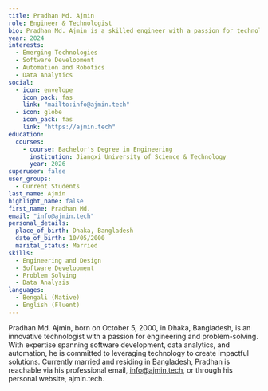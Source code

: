 ```yaml
---
title: Pradhan Md. Ajmin
role: Engineer & Technologist
bio: Pradhan Md. Ajmin is a skilled engineer with a passion for technology and innovation. Born and raised in Dhaka, Bangladesh, he is dedicated to solving complex challenges and creating impactful solutions in the field of engineering and technology.
year: 2024
interests:
  - Emerging Technologies
  - Software Development
  - Automation and Robotics
  - Data Analytics
social:
  - icon: envelope
    icon_pack: fas
    link: "mailto:info@ajmin.tech"
  - icon: globe
    icon_pack: fas
    link: "https://ajmin.tech"
education:
  courses:
    - course: Bachelor's Degree in Engineering
      institution: Jiangxi University of Science & Technology
      year: 2026
superuser: false
user_groups:
  - Current Students
last_name: Ajmin
highlight_name: false
first_name: Pradhan Md.
email: "info@ajmin.tech"
personal_details:
  place_of_birth: Dhaka, Bangladesh
  date_of_birth: 10/05/2000
  marital_status: Married
skills:
  - Engineering and Design
  - Software Development
  - Problem Solving
  - Data Analysis
languages:
  - Bengali (Native)
  - English (Fluent)
---
```


Pradhan Md. Ajmin, born on October 5, 2000, in Dhaka, Bangladesh, is an innovative technologist with a passion for engineering and problem-solving. With expertise spanning software development, data analytics, and automation, he is committed to leveraging technology to create impactful solutions. Currently married and residing in Bangladesh, Pradhan is reachable via his professional email, info@ajmin.tech, or through his personal website, ajmin.tech.
